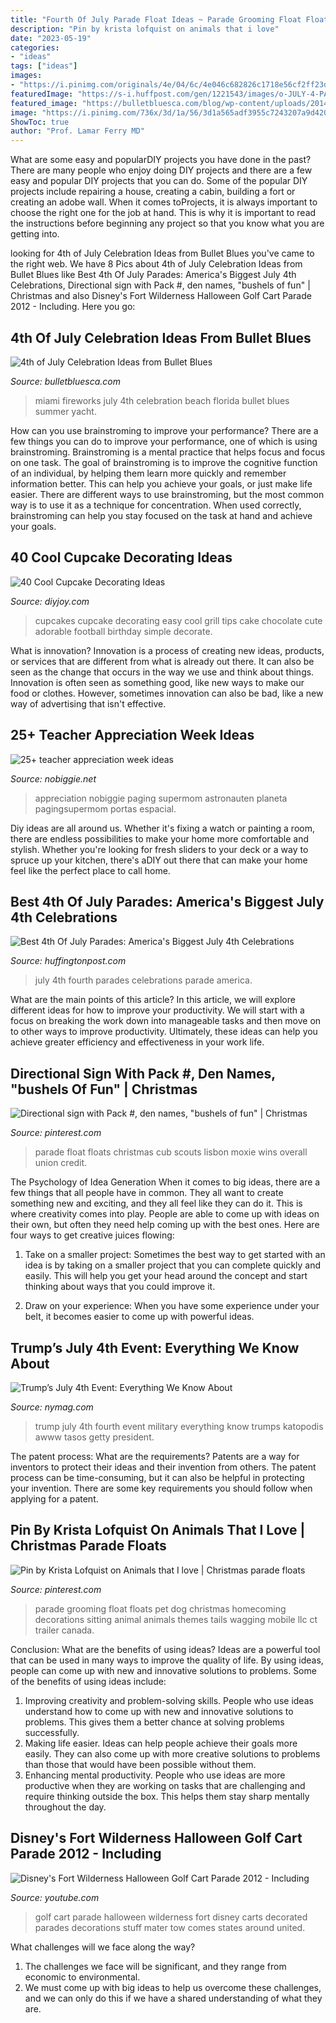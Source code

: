 ```yaml
---
title: "Fourth Of July Parade Float Ideas ~ Parade Grooming Float Floats Pet Dog Christmas Homecoming Decorations Sitting Animal Animals Themes Tails Wagging Mobile Llc Ct Trailer Canada"
description: "Pin by krista lofquist on animals that i love"
date: "2023-05-19"
categories:
- "ideas"
tags: ["ideas"]
images:
- "https://i.pinimg.com/originals/4e/04/6c/4e046c682826c1718e56cf2ff23d41ed.jpg"
featuredImage: "https://s-i.huffpost.com/gen/1221543/images/o-JULY-4-PARADE-facebook.jpg"
featured_image: "https://bulletbluesca.com/blog/wp-content/uploads/2014/07/FireworksMiami.jpg"
image: "https://i.pinimg.com/736x/3d/1a/56/3d1a565adf3955c7243207a9d4202c82.jpg"
ShowToc: true
author: "Prof. Lamar Ferry MD"
---
```



What are some easy and popularDIY projects you have done in the past?
There are many people who enjoy doing DIY projects and there are a few easy and popular DIY projects that you can do. Some of the popular DIY projects include repairing a house, creating a cabin, building a fort or creating an adobe wall. When it comes toProjects, it is always important to choose the right one for the job at hand. This is why it is important to read the instructions before beginning any project so that you know what you are getting into.

	

		
looking for 4th of July Celebration Ideas from Bullet Blues you've came to the right web. We have 8 Pics about 4th of July Celebration Ideas from Bullet Blues like Best 4th Of July Parades: America&#039;s Biggest July 4th Celebrations, Directional sign with Pack #, den names, &quot;bushels of fun&quot; | Christmas and also Disney&#039;s Fort Wilderness Halloween Golf Cart Parade 2012 - Including. Here you go:
		
    
## 4th Of July Celebration Ideas From Bullet Blues

<img loading=lazy src="https://bulletbluesca.com/blog/wp-content/uploads/2014/07/FireworksMiami.jpg" onerror="this.onerror=null;this.src='https://tse1.mm.bing.net/th?id=OIP.q1lcYhMN2Koi-3Rx8kAiOAHaEE&amp;pid=15.1';" alt="4th of July Celebration Ideas from Bullet Blues">

_Source: bulletbluesca.com_

>miami fireworks july 4th celebration beach florida bullet blues summer yacht. 

	

How can you use brainstroming to improve your performance?
There are a few things you can do to improve your performance, one of which is using brainstroming. Brainstroming is a mental practice that helps focus and focus on one task. The goal of brainstroming is to improve the cognitive function of an individual, by helping them learn more quickly and remember information better. This can help you achieve your goals, or just make life easier. There are different ways to use brainstroming, but the most common way is to use it as a technique for concentration. When used correctly, brainstroming can help you stay focused on the task at hand and achieve your goals.

    
## 40 Cool Cupcake Decorating Ideas

<img loading=lazy src="https://diyjoy.com/wp-content/uploads/2017/08/Grill-Cupcakes.jpg" onerror="this.onerror=null;this.src='https://tse2.mm.bing.net/th?id=OIP.1modNaiT5N8BKscd_roUpgHaLH&amp;pid=15.1';" alt="40 Cool Cupcake Decorating Ideas">

_Source: diyjoy.com_

>cupcakes cupcake decorating easy cool grill tips cake chocolate cute adorable football birthday simple decorate. 

	

What is innovation?
Innovation is a process of creating new ideas, products, or services that are different from what is already out there. It can also be seen as the change that occurs in the way we use and think about things. Innovation is often seen as something good, like new ways to make our food or clothes. However, sometimes innovation can also be bad, like a new way of advertising that isn't effective.

    
## 25+ Teacher Appreciation Week Ideas

<img loading=lazy src="https://www.nobiggie.net/wp-content/uploads/2015/03/Teacher-Appreciation-Door-Idea-Out-of-this-World-25-teacher-appreciation-week-ideas-NoBiggie.net_.jpg" onerror="this.onerror=null;this.src='https://tse3.mm.bing.net/th?id=OIP.GOx08GmIcSGckxQ__5pQMQHaMG&amp;pid=15.1';" alt="25+ teacher appreciation week ideas">

_Source: nobiggie.net_

>appreciation nobiggie paging supermom astronauten planeta pagingsupermom portas espacial. 

	

Diy ideas are all around us. Whether it's fixing a watch or painting a room, there are endless possibilities to make your home more comfortable and stylish. Whether you're looking for fresh sliders to your deck or a way to spruce up your kitchen, there's aDIY out there that can make your home feel like the perfect place to call home.

    
## Best 4th Of July Parades: America&#039;s Biggest July 4th Celebrations

<img loading=lazy src="https://s-i.huffpost.com/gen/1221543/images/o-JULY-4-PARADE-facebook.jpg" onerror="this.onerror=null;this.src='https://tse2.mm.bing.net/th?id=OIP.NFyWPaSf4claO2MQnG5LWwHaFF&amp;pid=15.1';" alt="Best 4th Of July Parades: America&#039;s Biggest July 4th Celebrations">

_Source: huffingtonpost.com_

>july 4th fourth parades celebrations parade america. 

	

What are the main points of this article?
In this article, we will explore different ideas for how to improve your productivity. We will start with a focus on breaking the work down into manageable tasks and then move on to other ways to improve productivity. Ultimately, these ideas can help you achieve greater efficiency and effectiveness in your work life.

    
## Directional Sign With Pack #, Den Names, &quot;bushels Of Fun&quot; | Christmas

<img loading=lazy src="https://i.pinimg.com/736x/3d/1a/56/3d1a565adf3955c7243207a9d4202c82.jpg" onerror="this.onerror=null;this.src='https://tse2.mm.bing.net/th?id=OIP.OtRglLZQzLTPqTqSpG2CjQAAAA&amp;pid=15.1';" alt="Directional sign with Pack #, den names, &quot;bushels of fun&quot; | Christmas">

_Source: pinterest.com_

>parade float floats christmas cub scouts lisbon moxie wins overall union credit. 

	

The Psychology of Idea Generation
When it comes to big ideas, there are a few things that all people have in common. They all want to create something new and exciting, and they all feel like they can do it. This is where creativity comes into play. People are able to come up with ideas on their own, but often they need help coming up with the best ones. Here are four ways to get creative juices flowing:
1. Take on a smaller project: Sometimes the best way to get started with an idea is by taking on a smaller project that you can complete quickly and easily. This will help you get your head around the concept and start thinking about ways that you could improve it.

2. Draw on your experience: When you have some experience under your belt, it becomes easier to come up with powerful ideas.

    
## Trump’s July 4th Event: Everything We Know About

<img loading=lazy src="https://pyxis.nymag.com/v1/imgs/fa0/af7/94e3f5edfa5f11de9ddd186b70e90fc194-01-trump-flag.rsquare.w700.jpg" onerror="this.onerror=null;this.src='https://tse4.mm.bing.net/th?id=OIP.AsaKxrSZ-KdUdHi9jGY5hgHaHa&amp;pid=15.1';" alt="Trump’s July 4th Event: Everything We Know About">

_Source: nymag.com_

>trump july 4th fourth event military everything know trumps katopodis awww tasos getty president. 

	

The patent process: What are the requirements?
Patents are a way for inventors to protect their ideas and their invention from others. The patent process can be time-consuming, but it can also be helpful in protecting your invention. There are some key requirements you should follow when applying for a patent.

    
## Pin By Krista Lofquist On Animals That I Love | Christmas Parade Floats

<img loading=lazy src="https://i.pinimg.com/originals/4e/04/6c/4e046c682826c1718e56cf2ff23d41ed.jpg" onerror="this.onerror=null;this.src='https://tse1.mm.bing.net/th?id=OIP.hb3JzrcJmHFjIh6uQDA8gAHaJ6&amp;pid=15.1';" alt="Pin by Krista Lofquist on Animals that I love | Christmas parade floats">

_Source: pinterest.com_

>parade grooming float floats pet dog christmas homecoming decorations sitting animal animals themes tails wagging mobile llc ct trailer canada. 

	

Conclusion: What are the benefits of using ideas?
Ideas are a powerful tool that can be used in many ways to improve the quality of life. By using ideas, people can come up with new and innovative solutions to problems. Some of the benefits of using ideas include: 
1) Improving creativity and problem-solving skills. People who use ideas understand how to come up with new and innovative solutions to problems. This gives them a better chance at solving problems successfully. 
2) Making life easier. Ideas can help people achieve their goals more easily. They can also come up with more creative solutions to problems than those that would have been possible without them. 
3) Enhancing mental productivity. People who use ideas are more productive when they are working on tasks that are challenging and require thinking outside the box. This helps them stay sharp mentally throughout the day.

    
## Disney&#039;s Fort Wilderness Halloween Golf Cart Parade 2012 - Including

<img loading=lazy src="https://i.ytimg.com/vi/l9SkOLJPiPs/maxresdefault.jpg" onerror="this.onerror=null;this.src='https://tse3.mm.bing.net/th?id=OIP.4qiw4f73MXiAuEVebCYrTwHaEK&amp;pid=15.1';" alt="Disney&#039;s Fort Wilderness Halloween Golf Cart Parade 2012 - Including">

_Source: youtube.com_

>golf cart parade halloween wilderness fort disney carts decorated parades decorations stuff mater tow comes states around united. 

	

What challenges will we face along the way?
1. The challenges we face will be significant, and they range from economic to environmental. 
2. We must come up with big ideas to help us overcome these challenges, and we can only do this if we have a shared understanding of what they are.

